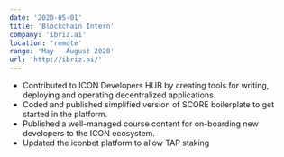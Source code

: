 ```yaml
---
date: '2020-05-01'
title: 'Blockchain Intern'
company: 'ibriz.ai'
location: 'remote'
range: 'May - August 2020'
url: 'http://ibriz.ai/'
---
```


- Contributed to ICON Developers HUB by creating tools for writing, deploying and operating decentralized applications.
- Coded and published simplified version of SCORE boilerplate to get started in the platform.
- Published a well-managed course content for on-boarding new developers to the ICON ecosystem.
- Updated the iconbet platform to allow TAP staking

